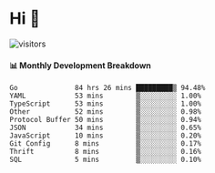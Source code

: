 # Hi 👋
 
![visitors](https://visitor-badge.glitch.me/badge?page_id=sorcererxw.sorcererx)

#### 📊 Monthly Development Breakdown

<!--START_SECTION:waka-->
```text
Go              84 hrs 26 mins █████████▒ 94.48%
YAML            53 mins        ▒░░░░░░░░░ 1.00%
TypeScript      53 mins        ▒░░░░░░░░░ 1.00%
Other           52 mins        ▒░░░░░░░░░ 0.98%
Protocol Buffer 50 mins        ▒░░░░░░░░░ 0.94%
JSON            34 mins        ▒░░░░░░░░░ 0.65%
JavaScript      10 mins        ▒░░░░░░░░░ 0.20%
Git Config      8 mins         ▒░░░░░░░░░ 0.17%
Thrift          8 mins         ▒░░░░░░░░░ 0.16%
SQL             5 mins         ▒░░░░░░░░░ 0.10%
```
<!--END_SECTION:waka-->
